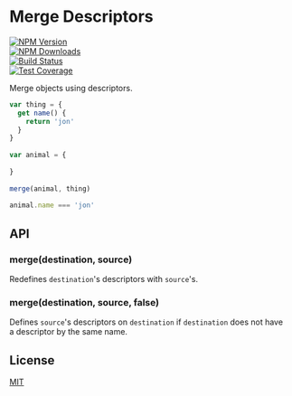 # Merge Descriptors  
  
[![NPM Version][npm-image]][npm-url]  
[![NPM Downloads][downloads-image]][downloads-url]  
[![Build Status][travis-image]][travis-url]  
[![Test Coverage][coveralls-image]][coveralls-url]  
  
Merge objects using descriptors.  
  
```js  
var thing = {  
  get name() {  
    return 'jon'  
  }  
}  
  
var animal = {  
  
}  
  
merge(animal, thing)  
  
animal.name === 'jon'  
```  
  
## API  
  
### merge(destination, source)  
  
Redefines `destination`'s descriptors with `source`'s.  
  
### merge(destination, source, false)  
  
Defines `source`'s descriptors on `destination` if `destination` does not have  
a descriptor by the same name.  
  
## License  
  
[MIT](LICENSE)  
  
[npm-image]: https://img.shields.io/npm/v/merge-descriptors.svg  
[npm-url]: https://npmjs.org/package/merge-descriptors  
[travis-image]: https://img.shields.io/travis/component/merge-descriptors/master.svg  
[travis-url]: https://travis-ci.org/component/merge-descriptors  
[coveralls-image]: https://img.shields.io/coveralls/component/merge-descriptors/master.svg  
[coveralls-url]: https://coveralls.io/r/component/merge-descriptors?branch=master  
[downloads-image]: https://img.shields.io/npm/dm/merge-descriptors.svg  
[downloads-url]: https://npmjs.org/package/merge-descriptors  
